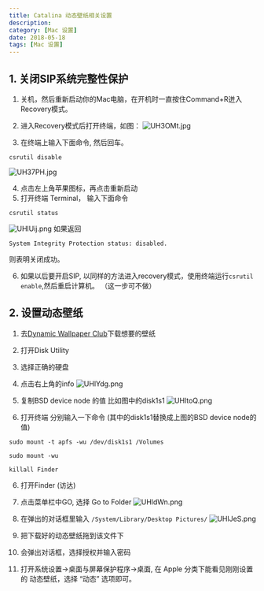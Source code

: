 ```yaml
---
title: Catalina 动态壁纸相关设置
description: 
category: [Mac 设置]
date: 2018-05-18
tags: [Mac 设置]
---
```


## 1. 关闭SIP系统完整性保护

1. 关机，然后重新启动你的Mac电脑，在开机时一直按住Command+R迸入Recovery模式。
2. 进入Recovery模式后打开终端，如图：
![UH3OMt.jpg](https://s1.ax1x.com/2020/07/22/UH3OMt.jpg)

3. 在终端上输入下面命令, 然后回车。
```
csrutil disable
```

![UH37PH.jpg](https://s1.ax1x.com/2020/07/22/UH37PH.jpg)

4. 点击左上角苹果图标，再点击重新启动
5. 打开终端 Terminal， 输入下面命令
```
csrutil status
```

![UHlUij.png](https://s1.ax1x.com/2020/07/22/UHlUij.png)
如果返回
```
System Integrity Protection status: disabled.
```
则表明关闭成功。

6. 如果以后要开启SIP, 以同样的方法进入recovery模式，使用终端运行`csrutil enable`,然后重启计算机。 （这一步可不做）

## 2. 设置动态壁纸

1. 去[Dynamic Wallpaper Club](https://dynamicwallpaper.club/gallery)下载想要的壁纸
1. 打开Disk Utility
2. 选择正确的硬盘
3. 点击右上角的info
![UHlYdg.png](https://s1.ax1x.com/2020/07/22/UHlYdg.png)

4. 复制BSD device node 的值 比如图中的disk1s1
![UHltoQ.png](https://s1.ax1x.com/2020/07/22/UHltoQ.png)

5. 打开终端 分别输入一下命令 (其中的disk1s1替换成上图的BSD device node的值)
```
sudo mount -t apfs -wu /dev/disk1s1 /Volumes
```
```
sudo mount -wu
```
```
killall Finder
```
6. 打开Finder (访达)
7. 点击菜单栏中GO, 选择 Go to Folder
![UHldWn.png](https://s1.ax1x.com/2020/07/22/UHldWn.png)


8. 在弹出的对话框里输入 `/System/Library/Desktop Pictures/`
![UHlJeS.png](https://s1.ax1x.com/2020/07/22/UHlJeS.png)


9. 把下载好的动态壁纸拖到该文件下

10. 会弹出对话框，选择授权并输入密码

11. 打开系统设置->桌面与屏幕保护程序->桌面, 在 Apple 分类下能看见刚刚设置的 动态壁纸，选择 “动态” 选项即可。
